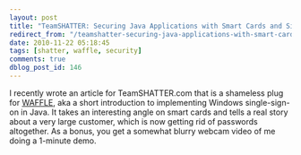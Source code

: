 ```yaml
---
layout: post
title: "TeamSHATTER: Securing Java Applications with Smart Cards and Single-Sign-On"
redirect_from: "/teamshatter-securing-java-applications-with-smart-cards-and-single-sign-on/"
date: 2010-11-22 05:18:45
tags: [shatter, waffle, security]
comments: true
dblog_post_id: 146
---
```

I recently wrote an article for TeamSHATTER.com that is a shameless plug for [WAFFLE](https://github.com/dblock/waffle/), aka a short introduction to implementing Windows single-sign-on in Java. It takes an interesting angle on smart cards and tells a real story about a very large customer, which is now getting rid of passwords altogether. As a bonus, you get a somewhat blurry webcam video of me doing a 1-minute demo.

